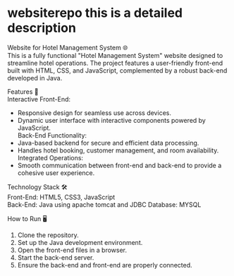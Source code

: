 # websiterepo this is a detailed description
Website for Hotel Management System  🌐  
This is a fully functional "Hotel Management System" website designed to streamline hotel operations. The project features a user-friendly front-end built with HTML, CSS, and JavaScript, complemented by a robust back-end developed in Java.  

 Features 🚀  
Interactive Front-End:  
  - Responsive design for seamless use across devices.  
  - Dynamic user interface with interactive components powered by JavaScript.  
Back-End Functionality:  
  - Java-based backend for secure and efficient data processing.  
  - Handles hotel booking, customer management, and room availability.  
Integrated Operations:  
  - Smooth communication between front-end and back-end to provide a cohesive user experience.  

 Technology Stack 🛠️  
Front-End: HTML5, CSS3, JavaScript  
Back-End: Java  using apache tomcat and JDBC 
Database:  MYSQL

 How to Run 🖥️  
1. Clone the repository.  
2. Set up the Java development environment.  
3. Open the front-end files in a browser.  
4. Start the back-end server.  
5. Ensure the back-end and front-end are properly connected.  
